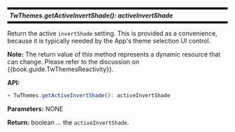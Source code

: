 <h5 style="margin: 10px 0px; border-width: 5px 0px; padding: 5px; border-style: solid;">
TwThemes.getActiveInvertShade(): activeInvertShade
</h5>

Return the active `invertShade` setting.  This is provided as a
convenience, because it is typically needed by the App's theme
selection UI control.

**Note:** The return value of this method represents a dynamic
resource that can change.  Please refer to the discussion on
{{book.guide.TwThemesReactivity}}.

**API:**

```js
+ TwThemes.getActiveInvertShade(): activeInvertShade
```

**Parameters:** NONE

**Return:** boolean ... the `activeInvertShade`.
